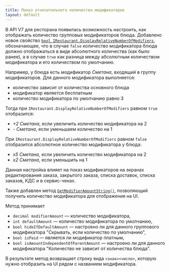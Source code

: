 ```yaml
---
title: Показ относительного количества модификаторов
layout: default
---
```


В API V7 для ресторана появилась возможность настроить, как отображать количество групповых модификаторов блюда.
Добавлено новое свойство [`bool IRestaurant.DisplayRelativeNumberOfModifiers`](https://iiko.github.io/front.api.sdk/v7/html/P_Resto_Front_Api_Data_Organization_IRestaurant_DisplayRelativeNumberOfModifiers.htm), обозначающее, что в случае `false` количество модификатора блюда должно отображаться в виде абсолютного количества (как было ранее), а в случае `true` как разница между абсолютным количеством модификатора и его количеством по умолчанию.

Например, у блюда есть модификатор _Сметана_, входящий в группу модификаторов. Для данного модификатора выполняется:
- количество зависит от количества основного блюда
- модификатор является бесплатным
- количество модификатора по умолчанию равно 3

Тогда при `IRestaurant.DisplayRelativeNumberOfModifiers` равном `true` отобразится:
- _+2 Сметана_, если увеличить количество модификатора на 2
- _- Сметана_, если уменьшаем количество на 1

При `IRestaurant.DisplayRelativeNumberOfModifiers` равном `false` отобразится абсолютное количество модификатора у блюда:
- _х5 Сметана_, если увеличить количество модификатора на 2 
- _х2 Сметана_, если уменьшить на 1

Данная настройка влияет на показ модификаторов на экранах редактирования заказа, закрытого заказа, списка доставок, списка заказов, КДС и в сервис-чеках.

Также добавлен метод [`GetModifierAmountString()`](https://iiko.github.io/front.api.sdk/v7/html/M_Resto_Front_Api_IOperationService_GetModifierAmountString.htm), позволяющий получить количество модификатора для отображения на UI.

Метод принимает
- `decimal modifierAmount` — количество модификатора,
- `int defaultAmount` — количество модификатора по умолчанию,
- `bool hideIfDefaultAmount` — настроено ли для данного группового модификатора "Скрывать, если количество по умолчанию",
- `bool isPaid` — является ли модификатор платным,
- `bool isAmountIndependentOfParentAmount` — настроено ли для данного модификатора "Количество не зависит от количества блюда".

В результате метод возвращает строку вида `<знак><число>`, которую нужно отобразить на UI рядом с названием модификатора.